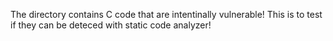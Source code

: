 The directory contains C code that are intentinally vulnerable!
This is to test if they can be deteced with static code analyzer!